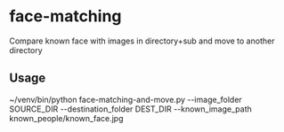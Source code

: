 # face-matching
Compare known face with images in directory+sub and move to another directory
## Usage
~/venv/bin/python face-matching-and-move.py --image_folder SOURCE_DIR --destination_folder DEST_DIR --known_image_path known_people/known_face.jpg